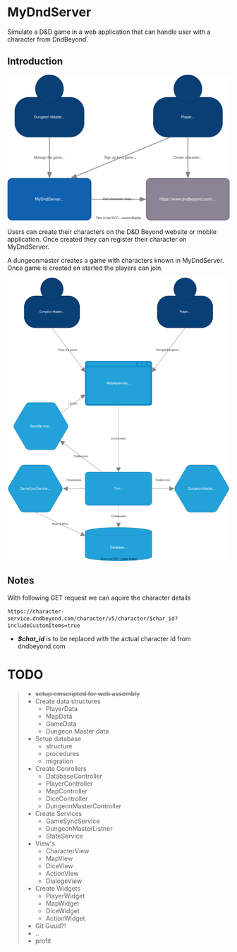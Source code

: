 # MyDndServer

Simulate a D&amp;D game in a web application that can handle user with a character from DndBeyond.


## Introduction 

  ![ProjectContext](doc/assets/context.svg)

Users can create their characters on the D&D Beyond website or mobile application.
Once created they can register their character on MyDndServer.

A dungeonmaster creates a game with characters known in MyDndServer.
Once game is created en started the players can join.

  ![ProjectContext](doc/assets/containers.svg)


## Notes

With following GET request we can aquire the character details
```
https://character-service.dndbeyond.com/character/v5/character/$char_id?includeCustomItems=true
```
- ***$char_id*** is to be replaced with the actual character id from dndbeyond.com


# TODO
>- ~~setup emscripted for web assembly~~
>- Create data structures
>    - PlayerData
>    - MapData
>    - GameData
>    - Dungeon Master data
>- Setup database
>    - structure
>    - procedures
>    - migration
>- Create Conrollers
>    - DatabaseController
>    - PlayerController
>    - MapController
>    - DiceController
>    - DungeonMasterController
>- Create Services
>    - GameSyncService
>    - DungeonMasterListner
>    - StateService
>- View's
>    - CharacterView
>    - MapView
>    - DiceView
>    - ActionView
>    - DialogeView
>- Create Widgets
>    - PlayerWidget
>    - MapWidget
>    - DiceWidget
>    - ActionWidget
>- Git Guud?!
>- ..
>- profit
